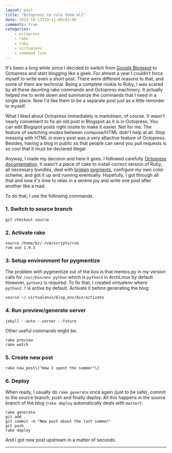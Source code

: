 ```yaml
---
layout: post
title: "Octopress to rule them all"
date: 2013-10-13T19:11:00+03:00
comments: true
categories:
    - octopress
    - rake
    - ruby
    - virtualenv
    - command line
---
```


It's been a long while since I decided to switch from [Google Blogspot](http://baltazar-bz.blogspot.ru/)
to Octopress and start blogging like a geek. For almost a year I couldn't
force myself to write even a short post. There were different reasons to that,
and some of them are technical. Being a complete rookie to Ruby, I was scared
by all these daunting rake commands and Octopress machinery. It actually helped
me to write down and summarize the commands that I need in a single place. Now
I'd like them to be a separate post just as a little reminder to myself.

<!-- more -->

What I liked about Octopress immediately is markdown, of course. It wasn't
nearly convenient to fix an old post in Blogspot as it is in Octopress. You can
edit Blogspot posts right onsite to make it easier. Not for me. The feature of
switching modes between compose/HTML didn't help at all. Stop messing with
HTML in every post was a very attactive feature of Octopress. Besides, having
a blog in public so that people can send you pull requests is so cool that it
must be declared illegal.

Anyway, I made my decision and here it goes. I followed carefully [Octopress
documentation](http://octopress.org/docs/). It wasn't a piece of cake to install
correct version of Ruby, all necessary bundles, deal with [broken](http://www.nonsenseby.me/blog/2013/04/13/arch-linux/)
[pygments](https://github.com/tmm1/pygments.rb/issues/45), configure my own
color scheme, and got it up and running eventually. Hopefully, I got through
all that and now it's time to relax in a serene joy and write one post after
another like a mad.

To do that, I use the following commands.

### 1. Switch to source branch

```
git checkout source
```

### 2. Activate rake

```
source /home/bz/.rvm/scripts/rvm
rvm use 1.9.3
```

### 3. Setup environment for pygmentize
The problem with pygmentize out of the box is that mentos.py in my version
calls for `/usr/bin/env python` which is `python3` in ArchLinux by default.
However, `python2` is required. To fix that, I created virtualenv where
`python2.7` is active by default. Activate it before generating the blog:

```
source ~/.virtualenvs/blog_env/bin/activate
```

### 4. Run preview/generate server

```
jekyll --auto --server --future
```

Other useful commands might be:

```
rake preview
rake watch
```

### 5. Create new post

```
rake new_post\["How I spent the summer"\]
```

### 6. Deploy
When ready, I usually do `rake generate` once again (just to be safe),
commit to the source branch, push and finally deploy. All this happens in the
source branch of the blog (`rake deploy` automatically deals with `master`):

```
rake generate
git add .
git commit -m "New post about the last summer"
git push
rake deploy
```

And I got new post upstream in a matter of seconds.

---

